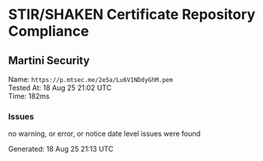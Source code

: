 # STIR/SHAKEN Certificate Repository Compliance

## Martini Security

Name: `https://p.mtsec.me/2e5a/Lu6V1NDdyGhM.pem`\
Tested At: 18 Aug 25 21:02 UTC\
Time: 182ms

### Issues

no warning, or error, or notice date level issues were found

Generated: 18 Aug 25 21:13 UTC